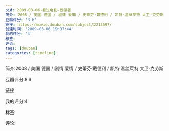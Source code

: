 ```yaml
---
pid: 2009-03-06-看过电影-朗读者
简介: 2008 / 美国 德国 / 剧情 爱情 / 史蒂芬·戴德利 / 凯特·温丝莱特 大卫·克劳斯
豆瓣评分: '8.6'
链接: https://movie.douban.com/subject/2213597/
创建时间: '2009-03-06 19:37:44'
我的评分: '4'
标签:
评论:
tags: [douban]
categories: [timeline]
---
```

简介:2008 / 美国 德国 / 剧情 爱情 / 史蒂芬·戴德利 / 凯特·温丝莱特 大卫·克劳斯

豆瓣评分:8.6

[链接](https://movie.douban.com/subject/2213597/)

我的评分:4

标签:

评论:

